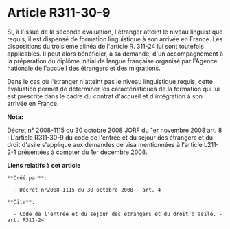 # Article R311-30-9

Si, à l'issue de la seconde évaluation, l'étranger atteint le niveau linguistique requis, il est dispensé de formation
linguistique à son arrivée en France. Les dispositions du troisième alinéa de l'article R. 311-24 lui sont toutefois
applicables. Il peut alors bénéficier, à sa demande, d'un accompagnement à la préparation du diplôme initial de langue
française organisé par l'Agence nationale de l'accueil des étrangers et des migrations. 

Dans le cas où l'étranger n'atteint pas le niveau linguistique requis, cette évaluation permet de déterminer les
caractéristiques de la formation qui lui est prescrite dans le cadre du contrat d'accueil et d'intégration à son arrivée en
France.

**Nota:**

Décret n° 2008-1115 du 30 octobre 2008 JORF du 1er novembre 2008 art. 8 : L'article R311-30-9 du code de l'entrée et du
séjour des étrangers et du droit d'asile s'applique aux demandes de visa mentionnées à l'article L211-2-1 présentées à
compter du 1er décembre 2008.

**Liens relatifs à cet article**

	**Créé par**:

	  - Décret n°2008-1115 du 30 octobre 2008 - art. 4

	**Cite**:

	  - Code de l'entrée et du séjour des étrangers et du droit d'asile. - art. R311-24
